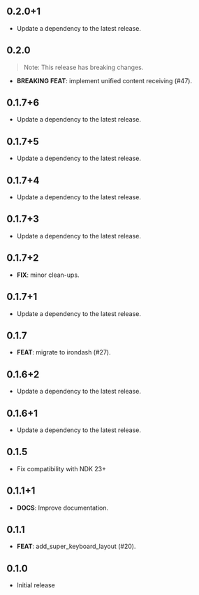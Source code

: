 ## 0.2.0+1

 - Update a dependency to the latest release.

## 0.2.0

> Note: This release has breaking changes.

 - **BREAKING** **FEAT**: implement unified content receiving (#47).

## 0.1.7+6

 - Update a dependency to the latest release.

## 0.1.7+5

 - Update a dependency to the latest release.

## 0.1.7+4

 - Update a dependency to the latest release.

## 0.1.7+3

 - Update a dependency to the latest release.

## 0.1.7+2

 - **FIX**: minor clean-ups.

## 0.1.7+1

 - Update a dependency to the latest release.

## 0.1.7

 - **FEAT**: migrate to irondash (#27).

## 0.1.6+2

 - Update a dependency to the latest release.

## 0.1.6+1

 - Update a dependency to the latest release.

## 0.1.5

- Fix compatibility with NDK 23+

## 0.1.1+1

 - **DOCS**: Improve documentation.

## 0.1.1

 - **FEAT**: add_super_keyboard_layout (#20).

## 0.1.0

* Initial release

